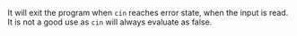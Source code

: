 It will exit the program when `cin` reaches error state, when the input is read. It is not a good use as `cin` will always evaluate as false.